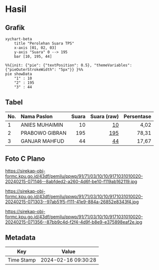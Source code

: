 # Hasil

## Grafik

```mermaid
xychart-beta
    title "Perolehan Suara TPS"
    x-axis [01, 02, 03]
    y-axis "Suara" 0 --> 195
    bar [10, 195, 44]
```

```mermaid
%%{init: {"pie": {"textPosition": 0.5}, "themeVariables": {"pieOuterStrokeWidth": "5px"}} }%%
pie showData
    "1" : 10
    "2" : 195
    "3" : 44
```

## Tabel

| No. | Nama Paslon    | Suara | Suara (raw) | Persentase |
|:--- |:-------------- | -----:| -----------:| ----------:|
| 1   | ANIES MUHAIMIN | 10    | [10][p-1]   | 4,02       |
| 2   | PRABOWO GIBRAN | 195   | [195][p-2]  | 78,31      |
| 3   | GANJAR MAHFUD  | 44    | [44][p-3]   | 17,67      |


[p-1]: https://github.com/gigit-pemilu/pemilu-2024-91-papua/blob/main/pilpres/hitung-suara/sub/91-papua/sub/71-kota-jayapura/sub/03-abepura/sub/1010-yobe/sub/020-tps/sub/paslon-1.txt
[p-2]: https://github.com/gigit-pemilu/pemilu-2024-91-papua/blob/main/pilpres/hitung-suara/sub/91-papua/sub/71-kota-jayapura/sub/03-abepura/sub/1010-yobe/sub/020-tps/sub/paslon-2.txt
[p-3]: https://github.com/gigit-pemilu/pemilu-2024-91-papua/blob/main/pilpres/hitung-suara/sub/91-papua/sub/71-kota-jayapura/sub/03-abepura/sub/1010-yobe/sub/020-tps/sub/paslon-3.txt

## Foto C Plano

https://sirekap-obj-formc.kpu.go.id/43df/pemilu/ppwp/91/71/03/10/10/9171031010020-20240215-071146--8abfded2-a260-4d6f-be10-f119ab162119.jpg

https://sirekap-obj-formc.kpu.go.id/43df/pemilu/ppwp/91/71/03/10/10/9171031010020-20240215-071303--97ab51f5-f111-41e9-884a-26852e8343f4.jpg

https://sirekap-obj-formc.kpu.go.id/43df/pemilu/ppwp/91/71/03/10/10/9171031010020-20240215-071356--87bb9c4d-f2f4-4d9f-b8e9-e375898eaf2e.jpg


## Metadata

| Key        | Value               |
| ---------- | ------------------- |
| Time Stamp | 2024-02-16 09:30:28 |



